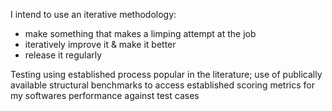 



I intend to use an iterative methodology:
- make something that makes a limping attempt at the job
- iteratively improve it & make it better
- release it regularly


Testing using established process popular in the literature; use of publically available structural benchmarks to access established scoring metrics for my softwares performance against test cases

